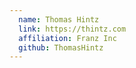 ```yaml
---
  name: Thomas Hintz
  link: https://thintz.com
  affiliation: Franz Inc 
  github: ThomasHintz
---
```

